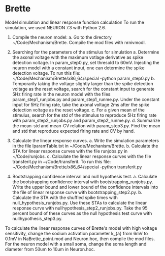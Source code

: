 # Brette
Model simulation and linear response function calculation
To run the simulation, we used NEURON 7.3 with Python 2.6. 

1. Compile the neuron model:
a. Go to the directory ~/Code/Mechanism/Brette. Compile the mod files with nrnivmodl.

2. Searching for the parameters of the stimulus for simulation 
a. Determine the axonal voltage with the maximum votlage derivative as spike detection voltage. In param_step0.py, set thresold to 60mV. Injecting the neuron model with a constant input, one can determine the spike detection voltage. To run this file: ~/Code/Mechanism/Brette/x86_64/special -python param_step0.py
b. Temporarily taking the voltage slightly larger than the spike detection voltage as the reset voltage, search for the constant input to generate 5Hz firing rate in the neuron model with the files param_step1_runjobs.py and param_step1_runme.py. Under the constant input for 5Hz firing rate, take the axonal voltage 2ms after the spike detection voltage as the reset voltage.
c. For a given mean of the stimulus, search for the std of the stimulus to reproduce 5Hz firing rate with param_step2_runjobs.py and param_step2_runme.py.
d. Summarize the mean-std and mean-CV relation with param_step3.py. Find the mean and std that reproduce expected firing rate and CV by hand.

3. Calculate the linear response curves.
a. Write the simulation parameters in the file IparamTable.txt in ~/Code/Mechanism/Brette.
b. Calculate the STA for linear response curves with the file runjobs.py in ~/Code/runjobs.
c. Calculate the linear response curves with the file transferit.py in ~/Code/transferit. To run this file: ~/Code/Mechanism/Brette/x86_64/special -python transferit.py

4. Bootstrapping confidence interval and null hypothesis test.
a. Calculate the bootstrapping confidence interval with bootstrapping_runjobs.py. Write the upper bound and lower bound of the confidence intervals into the file of linear response curve with bootstrapping_step2.py.
b. Calculate the STA with the shuffled spike times with null_hypothesis_runjobs.py. Use these STAs to calculate the linear response curve with nullhypothesis_step2_runjobs.py. Take the 95 percent bound of these curves as the null hypothesis test curve with nullhypothesis_step3.py.

To calculate the linear response curves of Brette's model with high voltage sensitivity, change the sodium activation parameter k_{a} from 6mV to 0.1mV in NaBrette_point.mod and Neuron.hoc, then compile the mod files. For the neuron model with a small soma, change the soma length and diameter from 50um to 10um in Neuron.hoc.
